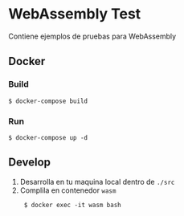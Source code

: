 # WebAssembly Test

Contiene ejemplos de pruebas para WebAssembly


## Docker

### Build
```
$ docker-compose build
```

### Run
```
$ docker-compose up -d
```

## Develop

1. Desarrolla en tu maquina local dentro de `./src`
2. Complila en contenedor `wasm`
    ```
     $ docker exec -it wasm bash
    ```

